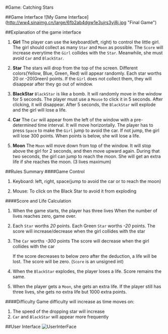 #Game: Catching Stars

##Game Interface
![My Game Interface] (http://ww4.sinaimg.cn/large/6fb2ab4dgw1e3ujrs3yj8j.jpg "Final Game")

##Explanation of the game interface
1.  **Girl**
	The player can use the keyboard(left, right) to control the little girl.
	The girl should collect as many `Star` and `Moon` as possible. The `Score` will increase everytime the `Girl` collides with the `Star`.
	Meanwhile, she must avoid `Car` and `BlackStar`.

2.  **Star**
	The stars will drop from the top of the screen.
	Different colors(Yellow, Blue, Green, Red) will appear randomly.
	Each star worths 20 or -20(Green) points.
	If the `Girl` does not collect them, they will disappear after they go out of window.

3. **BlackStar**
	`BlackStar` is like a bomb.
	It will randomly move in the window for 5 seconds. 
	The player must use a `Mouse` to click it in 5 seconds. After clicking, it will disappear.
	After 5 seconds, the `BlackStar` will explode and the girl will lose a life.

4. **Car**
	The `Car` will appear from the left of the window with a pre-determined time interval.
	It will move horizontally. The player has to press `Space` to make the `Girl` jump to avoid the car.
	If not jump, the girl will lose 300 points.
	When points is below, she will lose a life.

5. **Moon**
	The `Moon` will move down from top of the window.
	It will stop above the girl for 2 seconds, and then move upward again.
	During that two seconds, the girl can jump to reach the moon.
	She will get an extra life if she reaches the moon. (3 lives maximum)

##Rules Summary
####Game Control
1. Keyboard: left, right, space(jump to avoid the car or to reach the moon)

2. Mouse: To click on the Black Star to avoid it from exploding

####Score and Life Calculation
1. When the game starts, the player has three lives
   When the number of lives reaches zero, game over.

2. Each `Star` worths _20_ points. Each Green `Star` worths _-20_ points.
   The score will increase/decrease when the girl collides with the star

3. The `Car` worths _-300_ points
   The score will decrease when the girl collides with the car
   
   If the score decreases to below zero after the deduction, a life will be lost.
   The score will be zero. (`Score` is an unsigned int)

4. When the `BlackStar` explodes, the player loses a life.
   Score remains the same.

5. When the player gets a `Moon`, she gets an extra life.
   If the player still has three lives, she gets no extra life but 1000 extra points.

####Difficulty
Game difficulty will increase as time moves on:
1. The speed of the dropping star will increase
2. `Car` and `BlackStar` will appear more frequently

##User Interface
![UserInterFace](http://ww1.sinaimg.cn/bmiddle/6fb2ab4dgw1e3uludgkoxj.jpg "UserInterface")
	
	
